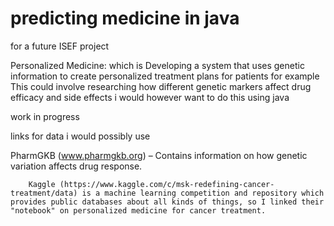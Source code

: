 # predicting medicine in java 
for a future ISEF project 

Personalized Medicine: which is Developing a system that uses genetic information to create personalized treatment plans for patients for example  This could involve researching how different genetic markers affect drug efficacy and side effects i would however want to do this using java 

work in progress 

links for data i would possibly use 

PharmGKB (www.pharmgkb.org) – Contains information on how genetic variation affects drug response.

        Kaggle (https://www.kaggle.com/c/msk-redefining-cancer-treatment/data) is a machine learning competition and repository which provides public databases about all kinds of things, so I linked their "notebook" on personalized medicine for cancer treatment.
